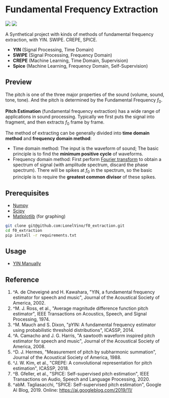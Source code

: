 # Fundamental Frequency Extraction

![](https://img.shields.io/badge/Python-v3.8-orange) ![](https://img.shields.io/badge/Ubuntu-E95420?style=for-the-badge&logo=ubuntu&logoColor=white)

A Synthetical project with kinds of methods of fundamental frequency extraction, with YIN. SWIPE. CREPE, SPICE.

- **YIN** (Signal Processing, Time Domain)
- **SWIPE** (Signal Processing, Frequency Domain)
- **CREPE**  (Machine Learning, Time Domain, Supervision)
- **Spice** (Machine Learning, Frequency Domain, Self-Supervision)

## Preview
The pitch is one of the three major properties of the sound (volume, sound, tone, tone). And the pitch is determined by the Fundamental Frequency $f_0$.

**Pitch Estimation** (fundamental frequency extraction) has a wide range of applications in sound processing. Typically we first puts the signal into fragment, and then extracts $f_0$ frame by frame.

The method of extracting can be generally divided into **time domain method** and **frequency domain method**:

- Time domain method: The input is the waveform of sound; The basic  principle is to find the **minimum positive cycle** of waveforms.
- Frequency domain method: First perform <u>Fourier transform</u> to obtain a spectrum of signal (with amplitude spectrum, discard the phase spectrum). There will be spikes at $f_0$ in the spectrum, so the basic principle is to require the **greatest common divisor** of these spikes.

## Prerequisites

 * [Numpy](http://www.numpy.org/)
 * [Scipy](http://www.scipy.org/)
 * [Matlplotlib](http://matplotlib.org/) (for graphing)

```bash
git clone git@github.com:LonelVino/f0_extraction.git
cd f0_extraction
pip install -r requirements.txt
```

## Usage
- [YIN Manually](./YIN/README.md)


## Reference

1. ^A. de Cheveigné and H. Kawahara, "YIN, a fundamental frequency estimator for speech and music", Journal of the Acoustical Society of America, 2002.
2. ^M. J. Ross, et al., "Average magnitude difference function pitch estimator", IEEE Transactions on Acoustics, Speech, and Signal Processing, 1974.
3. ^M. Mauch and S. Dixon, "pYIN: A fundamental frequency estimator using probabilistic threshold distributions", ICASSP, 2014.
4. ^A. Camacho and J. G. Harris, "A sawtooth waveform inspired pitch estimator for speech and music", Journal of the Acoustical Society of America, 2008.
5. ^D. J. Hermes, "Measurement of pitch by subharmonic summation", Journal of the Acoustical Society of America, 1988.
6. ^J. W. Kim, et al., "CREPE: A convolutional representation for pitch estimation", ICASSP, 2018.
7. ^B. Gfeller, et al., "SPICE: Self-supervised pitch estimation", IEEE Transactions on Audio, Speech and Language Processing, 2020.
8. ^abM. Tagliasacchi, "SPICE: Self-supervised pitch estimation", Google AI Blog, 2019. Online: https://ai.googleblog.com/2019/11/